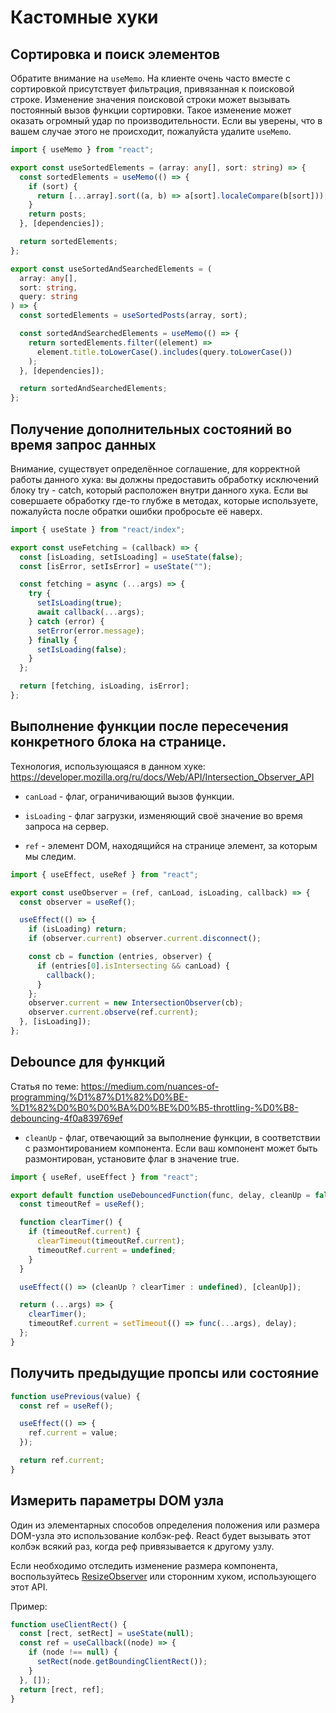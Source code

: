 # Кастомные хуки

## Сортировка и поиск элементов

Обратите внимание на `useMemo`.
На клиенте очень часто вместе с сортировкой присутствует фильтрация, привязанная к поисковой строке.
Изменение значения поисковой строки может вызывать постоянный вызов функции сортировки.
Такое изменение может оказать огромный удар по производительности.
Если вы уверены, что в вашем случае этого не происходит, пожалуйста удалите `useMemo`.

```ts
import { useMemo } from "react";

export const useSortedElements = (array: any[], sort: string) => {
  const sortedElements = useMemo(() => {
    if (sort) {
      return [...array].sort((a, b) => a[sort].localeCompare(b[sort]));
    }
    return posts;
  }, [dependencies]);

  return sortedElements;
};

export const useSortedAndSearchedElements = (
  array: any[],
  sort: string,
  query: string
) => {
  const sortedElements = useSortedPosts(array, sort);

  const sortedAndSearchedElements = useMemo(() => {
    return sortedElements.filter((element) =>
      element.title.toLowerCase().includes(query.toLowerCase())
    );
  }, [dependencies]);

  return sortedAndSearchedElements;
};
```

## Получение дополнительных состояний во время запрос данных

Внимание, существует определённое соглашение, для корректной работы данного хука:
вы должны предоставить обработку исключений блоку try - catch, который расположен внутри данного хука.
Если вы совершаете обработку где-то глубже в методах, которые используете, пожалуйста после обратки ошибки пробросьте её наверх.

```javascript
import { useState } from "react/index";

export const useFetching = (callback) => {
  const [isLoading, setIsLoading] = useState(false);
  const [isError, setIsError] = useState("");

  const fetching = async (...args) => {
    try {
      setIsLoading(true);
      await callback(...args);
    } catch (error) {
      setError(error.message);
    } finally {
      setIsLoading(false);
    }
  };

  return [fetching, isLoading, isError];
};
```

## Выполнение функции после пересечения конкретного блока на странице.

Технология, использующаяся в данном хуке: <https://developer.mozilla.org/ru/docs/Web/API/Intersection_Observer_API>

- `canLoad` - флаг, ограничивающий вызов функции.

- `isLoading` - флаг загрузки, изменяющий своё значение во время запроса на сервер.

- `ref` - элемент DOM, находящийся на странице элемент, за которым мы следим.

```javascript
import { useEffect, useRef } from "react";

export const useObserver = (ref, canLoad, isLoading, callback) => {
  const observer = useRef();

  useEffect(() => {
    if (isLoading) return;
    if (observer.current) observer.current.disconnect();

    const cb = function (entries, observer) {
      if (entries[0].isIntersecting && canLoad) {
        callback();
      }
    };
    observer.current = new IntersectionObserver(cb);
    observer.current.observe(ref.current);
  }, [isLoading]);
};
```

## Debounce для функций

Статья по теме:
<https://medium.com/nuances-of-programming/%D1%87%D1%82%D0%BE-%D1%82%D0%B0%D0%BA%D0%BE%D0%B5-throttling-%D0%B8-debouncing-4f0a839769ef>

- `cleanUp` - флаг, отвечающий за выполнение функции, в соответствии с размонтированием компонента.
  Если ваш компонент может быть размонтирован, установите флаг в значение true.

```javascript
import { useRef, useEffect } from "react";

export default function useDebouncedFunction(func, delay, cleanUp = false) {
  const timeoutRef = useRef();

  function clearTimer() {
    if (timeoutRef.current) {
      clearTimeout(timeoutRef.current);
      timeoutRef.current = undefined;
    }
  }

  useEffect(() => (cleanUp ? clearTimer : undefined), [cleanUp]);

  return (...args) => {
    clearTimer();
    timeoutRef.current = setTimeout(() => func(...args), delay);
  };
}
```

## Получить предыдущие пропсы или состояние

```jsx
function usePrevious(value) {
  const ref = useRef();

  useEffect(() => {
    ref.current = value;
  });

  return ref.current;
}
```

## Измерить параметры DOM узла

Один из элементарных способов определения положения или размера DOM-узла это использование колбэк-реф.
React будет вызывать этот колбэк всякий раз, когда реф привязывается к другому узлу.

Если необходимо отследить изменение размера компонента,
воспользуйтесь [ResizeObserver](https://developer.mozilla.org/en-US/docs/Web/API/ResizeObserver) или сторонним хуком,
использующего этот API.

Пример:

```jsx
function useClientRect() {
  const [rect, setRect] = useState(null);
  const ref = useCallback((node) => {
    if (node !== null) {
      setRect(node.getBoundingClientRect());
    }
  }, []);
  return [rect, ref];
}
```
